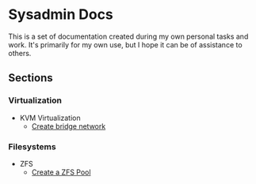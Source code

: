 # Sysadmin Docs

This is a set of documentation created during my own personal tasks and work. It's primarily
for my own use, but I hope it can be of assistance to others.

## Sections

### Virtualization
 * KVM Virtualization
   * [Create bridge network](/kvm/kvm-bridge-network.md)

### Filesystems
 * ZFS
   * [Create a ZFS Pool](/zfs/zfs-pool-creation.md)
